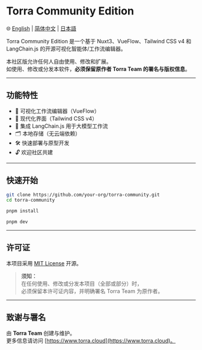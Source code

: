 # Torra Community Edition

🌐 [English](./README.md) | [简体中文](./README.zh-CN.md) | [日本語](./README.ja.md)

Torra Community Edition 是一个基于 Nuxt3、VueFlow、Tailwind CSS v4 和 LangChain.js 的开源可视化智能体/工作流编辑器。

本社区版允许任何人自由使用、修改和扩展。  
如使用、修改或分发本软件，**必须保留原作者 Torra Team 的署名与版权信息**。

---

## 功能特性

- 🚀 可视化工作流编辑器（VueFlow）
- 🎨 现代化界面（Tailwind CSS v4）
- 🤖 集成 LangChain.js 用于大模型工作流
- 🗂 本地存储（无云端依赖）
- 🛠 快速部署与原型开发
- 🔓 欢迎社区共建

---

## 快速开始

```bash
git clone https://github.com/your-org/torra-community.git
cd torra-community

pnpm install

pnpm dev
```

---

## 许可证

本项目采用 [MIT License](./LICENSE) 开源。

> **须知：**  
> 在任何使用、修改或分发本项目（全部或部分）时，  
> 必须保留本许可证内容，并明确署名 Torra Team 为原作者。

---

## 致谢与署名

由 **Torra Team** 创建与维护。  
更多信息请访问 [https://www.torra.cloud](https://www.torra.cloud)。
